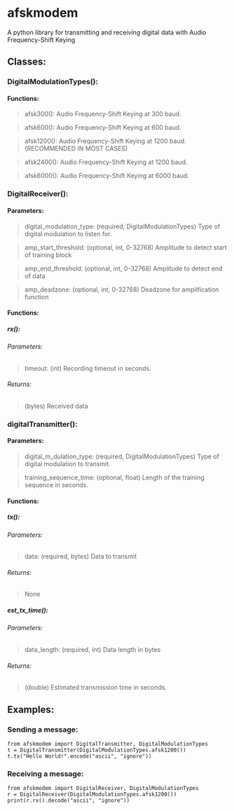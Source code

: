 # afskmodem
A python library for transmitting and receiving digital data with Audio Frequency-Shift Keying
## Classes:
### DigitalModulationTypes():
#### Functions:
> afsk300(): Audio Frequency-Shift Keying at 300 baud.

> afsk600(): Audio Frequency-Shift Keying at 600 baud.

> afsk1200(): Audio Frequency-Shift Keying at 1200 baud. (RECOMMENDED IN MOST CASES)

> afsk2400(): Audio Frequency-Shift Keying at 1200 baud.

> afsk6000(): Audio Frequency-Shift Keying at 6000 baud.

### DigitalReceiver():
#### Parameters:
> digital_modulation_type: (required, DigitalModulationTypes) Type of digital modulation to listen for.

> amp_start_threshold: (optional, int, 0-32768) Amplitude to detect start of training block

> amp_end_threshold: (optional, int, 0-32768) Amplitude to detect end of data

> amp_deadzone: (optional, int, 0-32768) Deadzone for amplification function

#### Functions:
##### rx():
###### Parameters:
> timeout: (int) Recording timeout in seconds.

###### Returns:
> (bytes) Received data

### digitalTransmitter():
#### Parameters:
> digital_m_dulation_type: (required, DigitalModulationTypes) Type of digital modulation to transmit.

> training_sequence_time: (optional, float) Length of the training sequence in seconds.

#### Functions:
##### tx():
###### Parameters:
> data: (required, bytes) Data to transmit
###### Returns:
> None

##### est_tx_time():
###### Parameters:
> data_length: (required, int) Data length in bytes

###### Returns:
> (double) Estimated transmission time in seconds.

## Examples:
### Sending a message:
```
from afskmodem import DigitalTransmitter, DigitalModulationTypes
t = DigitalTransmitter(DigitalModulationTypes.afsk1200())
t.tx("Hello World!".encode("ascii", "ignore"))
```
### Receiving a message:
```
from afskmodem import DigitalReceiver, DigitalModulationTypes
r = DigitalReceiver(DigitalModulationTypes.afsk1200())
print(r.rx().decode("ascii", "ignore"))
```
